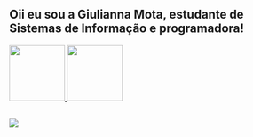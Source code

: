 ## Oii eu sou a Giulianna Mota, estudante de Sistemas de Informação e programadora!

<div>
  <a href=http://github.com/giuliannamota"/>
  <img height= "100cm" src="https://github-readme-stats.vercel.app/api?username=giuliannamota&show_icons=true&theme=tokyonight">
  <img height = "100cm" src="https://github-readme-stats.vercel.app/api/top-langs?username=giuliannamota&layout_count=16&theme=tokyonight"/>
</div>

##

<div> 
  <a href = "mailto:giuliannamota1984@gmail.com"><img src="https://img.shields.io/badge/-Gmail-%23333?style=for-the-badge&logo=gmail&logoColor=white" target="_blank"></a>
</div>

